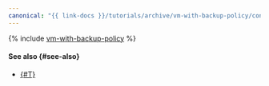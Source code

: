 ```yaml
---
canonical: "{{ link-docs }}/tutorials/archive/vm-with-backup-policy/console"
---
```


{% include [vm-with-backup-policy](../../../_tutorials/archive/vm-with-backup-policy-console.md) %}

#### See also {#see-also}

* [{#T}](terraform.md)